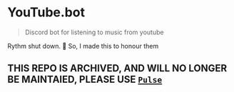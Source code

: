 # YouTube.bot
> Discord bot for listening to music from youtube

Rythm shut down. 🙁
So, I made this to honour them

## THIS REPO IS ARCHIVED, AND WILL NO LONGER BE MAINTAIED, PLEASE USE [`Pulse`](https://github.com/Advik-B/Pulse)
